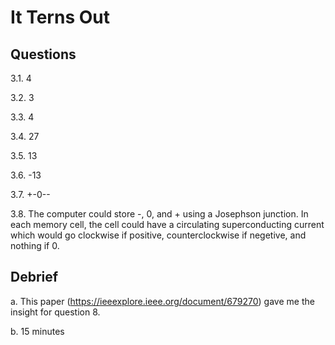 # It Terns Out

## Questions

3.1. 4

3.2. 3

3.3. 4

3.4. 27

3.5. 13

3.6. -13

3.7. +-0--

3.8. The computer could store -, 0, and + using a Josephson junction.  In each memory cell, the cell could have a circulating superconducting current which would go clockwise if positive, counterclockwise if negetive, and nothing if 0.

## Debrief

a. This paper (https://ieeexplore.ieee.org/document/679270) gave me the insight for question 8.

b. 15 minutes
